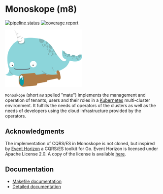 # Monoskope (m8)

[![pipeline status](https://gitlab.figo.systems/platform/monoskope/monoskope/badges/main/pipeline.svg)](https://gitlab.figo.systems/platform/monoskope/monoskope/-/commits/main)
[![coverage report](https://gitlab.figo.systems/platform/monoskope/monoskope/badges/main/coverage.svg)](https://gitlab.figo.systems/platform/monoskope/monoskope/-/commits/main)

![Monoskope Logo](assets/logo/monoskope.png)

`Monoskope` (short `m8` spelled "mate") implements the management and operation of tenants, users and their roles in a [Kubernetes](https://kubernetes.io/) multi-cluster environment. It fulfills the needs of operators of the clusters as well as the needs of developers using the cloud infrastructure provided by the operators.

## Acknowledgments

The implementation of CQRS/ES in Monoskope is not cloned, but inspired by [Event Horizon](https://github.com/looplab/eventhorizon) a CQRS/ES toolkit for Go.
Event Horizon is licensed under Apache License 2.0. A copy of the license is available [here](EVENTHORIZON_LICENSE).

## Documentation

* [Makefile documentation](Makefile.md)
* [Detailed documentation](docs)
